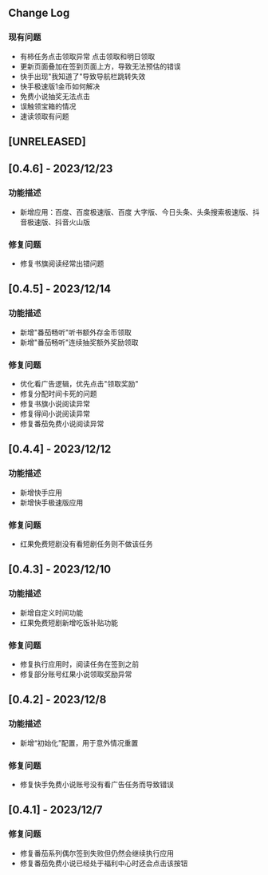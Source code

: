 ## Change Log

### 现有问题

- 有柿任务点击领取异常  点击领取和明日领取
- 更新页面叠加在签到页面上方，导致无法预估的错误
- 快手出现"我知道了"导致导航栏跳转失效
- 快手极速版1金币如何解决
- 免费小说抽奖无法点击
- 误触领宝箱的情况
- 速读领取有问题

## [UNRELEASED]

## [0.4.6] - 2023/12/23

### 功能描述

- 新增应用：百度、百度极速版、百度 大字版、今日头条、头条搜索极速版、抖音极速版、抖音火山版

### 修复问题

- 修复书旗阅读经常出错问题

## [0.4.5] - 2023/12/14 

### 功能描述

- 新增"番茄畅听"听书额外存金币领取
- 新增"番茄畅听"连续抽奖额外奖励领取

### 修复问题

- 优化看广告逻辑，优先点击"领取奖励"
- 修复分配时间卡死的问题
- 修复书旗小说阅读异常
- 修复得间小说阅读异常
- 修复番茄免费小说阅读异常

## [0.4.4] - 2023/12/12

### 功能描述

- 新增快手应用
- 新增快手极速版应用

### 修复问题

- 红果免费短剧没有看短剧任务则不做该任务

## [0.4.3] - 2023/12/10

### 功能描述

- 新增自定义时间功能
- 红果免费短剧新增吃饭补贴功能

### 修复问题

- 修复执行应用时，阅读任务在签到之前
- 修复部分账号红果小说领取奖励异常



## [0.4.2] - 2023/12/8
### 功能描述
- 新增“初始化”配置，用于意外情况重置

### 修复问题

- 修复快手免费小说账号没有看广告任务而导致错误



## [0.4.1] - 2023/12/7

### 修复问题

- 修复番茄系列偶尔签到失败但仍然会继续执行应用
- 修复番茄免费小说已经处于福利中心时还会点击该按钮

